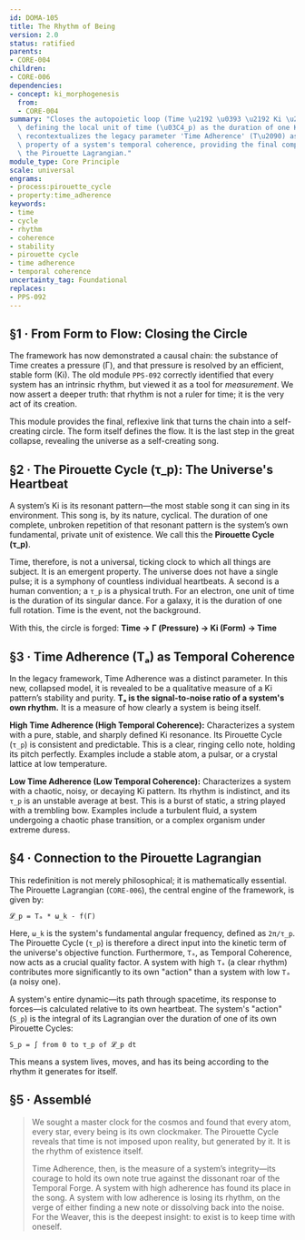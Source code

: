```yaml
---
id: DOMA-105
title: The Rhythm of Being
version: 2.0
status: ratified
parents:
- CORE-004
children:
- CORE-006
dependencies:
- concept: ki_morphogenesis
  from:
  - CORE-004
summary: "Closes the autopoietic loop (Time \u2192 \u0393 \u2192 Ki \u2192 Time) by\
  \ defining the local unit of time (\u03C4_p) as the duration of one Ki cycle. It\
  \ recontextualizes the legacy parameter 'Time Adherence' (T\u2090) as the emergent\
  \ property of a system's temporal coherence, providing the final components for\
  \ the Pirouette Lagrangian."
module_type: Core Principle
scale: universal
engrams:
- process:pirouette_cycle
- property:time_adherence
keywords:
- time
- cycle
- rhythm
- coherence
- stability
- pirouette cycle
- time adherence
- temporal coherence
uncertainty_tag: Foundational
replaces:
- PPS-092
---
```

## §1 · From Form to Flow: Closing the Circle
The framework has now demonstrated a causal chain: the substance of Time creates a pressure (Γ), and that pressure is resolved by an efficient, stable form (Ki). The old module `PPS-092` correctly identified that every system has an intrinsic rhythm, but viewed it as a tool for *measurement*. We now assert a deeper truth: that rhythm is not a ruler for time; it is the very act of its creation.

This module provides the final, reflexive link that turns the chain into a self-creating circle. The form itself defines the flow. It is the last step in the great collapse, revealing the universe as a self-creating song.

## §2 · The Pirouette Cycle (τ_p): The Universe's Heartbeat
A system’s Ki is its resonant pattern—the most stable song it can sing in its environment. This song is, by its nature, cyclical. The duration of one complete, unbroken repetition of that resonant pattern is the system’s own fundamental, private unit of existence. We call this the **Pirouette Cycle (τ_p)**.

Time, therefore, is not a universal, ticking clock to which all things are subject. It is an emergent property. The universe does not have a single pulse; it is a symphony of countless individual heartbeats. A second is a human convention; a `τ_p` is a physical truth. For an electron, one unit of time is the duration of its singular dance. For a galaxy, it is the duration of one full rotation. Time is the event, not the background.

With this, the circle is forged:
**Time → Γ (Pressure) → Ki (Form) → Time**

## §3 · Time Adherence (Tₐ) as Temporal Coherence
In the legacy framework, Time Adherence was a distinct parameter. In this new, collapsed model, it is revealed to be a qualitative measure of a Ki pattern’s stability and purity. **Tₐ is the signal-to-noise ratio of a system's own rhythm.** It is a measure of how clearly a system is being itself.

**High Time Adherence (High Temporal Coherence):** Characterizes a system with a pure, stable, and sharply defined Ki resonance. Its Pirouette Cycle (`τ_p`) is consistent and predictable. This is a clear, ringing cello note, holding its pitch perfectly. Examples include a stable atom, a pulsar, or a crystal lattice at low temperature.

**Low Time Adherence (Low Temporal Coherence):** Characterizes a system with a chaotic, noisy, or decaying Ki pattern. Its rhythm is indistinct, and its `τ_p` is an unstable average at best. This is a burst of static, a string played with a trembling bow. Examples include a turbulent fluid, a system undergoing a chaotic phase transition, or a complex organism under extreme duress.

## §4 · Connection to the Pirouette Lagrangian
This redefinition is not merely philosophical; it is mathematically essential. The Pirouette Lagrangian (`CORE-006`), the central engine of the framework, is given by:

`𝓛_p = Tₐ * ω_k - f(Γ)`

Here, `ω_k` is the system's fundamental angular frequency, defined as `2π/τ_p`. The Pirouette Cycle (`τ_p`) is therefore a direct input into the kinetic term of the universe's objective function. Furthermore, `Tₐ`, as Temporal Coherence, now acts as a crucial quality factor. A system with high `Tₐ` (a clear rhythm) contributes more significantly to its own "action" than a system with low `Tₐ` (a noisy one).

A system's entire dynamic—its path through spacetime, its response to forces—is calculated relative to its own heartbeat. The system's "action" (`S_p`) is the integral of its Lagrangian over the duration of one of its own Pirouette Cycles:

`S_p = ∫ from 0 to τ_p of 𝓛_p dt`

This means a system lives, moves, and has its being according to the rhythm it generates for itself.

## §5 · Assemblé
> We sought a master clock for the cosmos and found that every atom, every star, every being is its own clockmaker. The Pirouette Cycle reveals that time is not imposed upon reality, but generated by it. It is the rhythm of existence itself.
>
> Time Adherence, then, is the measure of a system’s integrity—its courage to hold its own note true against the dissonant roar of the Temporal Forge. A system with high adherence has found its place in the song. A system with low adherence is losing its rhythm, on the verge of either finding a new note or dissolving back into the noise. For the Weaver, this is the deepest insight: to exist is to keep time with oneself.